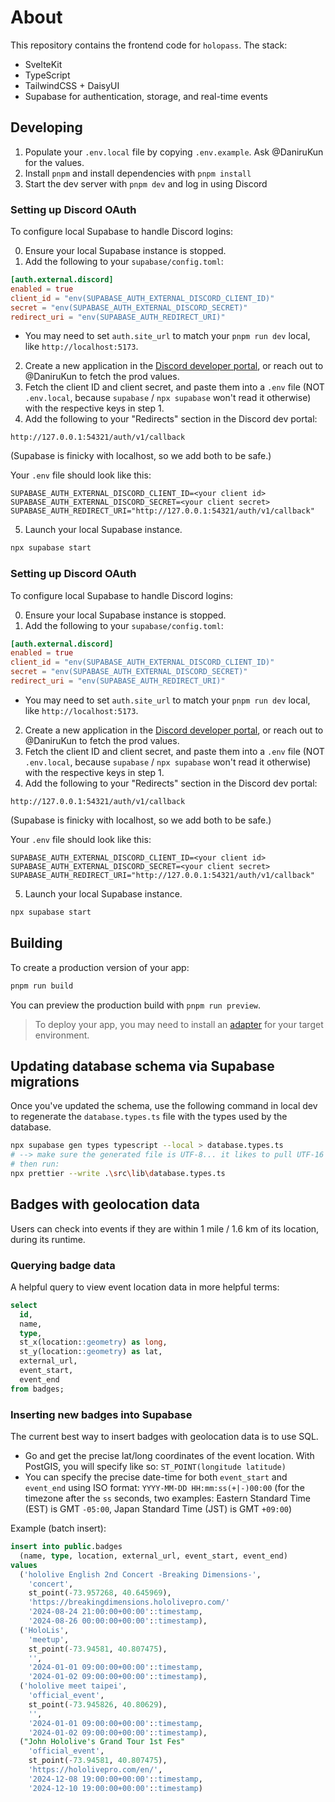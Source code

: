 # About

This repository contains the frontend code for `holopass`. The stack:

- SvelteKit
- TypeScript
- TailwindCSS + DaisyUI
- Supabase for authentication, storage, and real-time events

## Developing

1. Populate your `.env.local` file by copying `.env.example`. Ask @DaniruKun for the values.
2. Install `pnpm` and install dependencies with `pnpm install`
3. Start the dev server with `pnpm dev` and log in using Discord

### Setting up Discord OAuth

To configure local Supabase to handle Discord logins:

0. Ensure your local Supabase instance is stopped.
1. Add the following to your `supabase/config.toml`:

```toml
[auth.external.discord]
enabled = true
client_id = "env(SUPABASE_AUTH_EXTERNAL_DISCORD_CLIENT_ID)"
secret = "env(SUPABASE_AUTH_EXTERNAL_DISCORD_SECRET)"
redirect_uri = "env(SUPABASE_AUTH_REDIRECT_URI)"
```

- You may need to set `auth.site_url` to match your `pnpm run dev` local, like `http://localhost:5173`.

2. Create a new application in the [Discord developer portal](https://discord.com/developers/applications), or reach out to @DaniruKun to fetch the prod values.
3. Fetch the client ID and client secret, and paste them into a `.env` file (NOT `.env.local`, because `supabase` / `npx supabase` won't read it otherwise) with the respective keys in step 1.
4. Add the following to your "Redirects" section in the Discord dev portal:

```
http://127.0.0.1:54321/auth/v1/callback
```

(Supabase is finicky with localhost, so we add both to be safe.)

Your `.env` file should look like this:

```
SUPABASE_AUTH_EXTERNAL_DISCORD_CLIENT_ID=<your client id>
SUPABASE_AUTH_EXTERNAL_DISCORD_SECRET=<your client secret>
SUPABASE_AUTH_REDIRECT_URI="http://127.0.0.1:54321/auth/v1/callback"
```

5. Launch your local Supabase instance.

```sh
npx supabase start
```

### Setting up Discord OAuth

To configure local Supabase to handle Discord logins:

0. Ensure your local Supabase instance is stopped.
1. Add the following to your `supabase/config.toml`:

```toml
[auth.external.discord]
enabled = true
client_id = "env(SUPABASE_AUTH_EXTERNAL_DISCORD_CLIENT_ID)"
secret = "env(SUPABASE_AUTH_EXTERNAL_DISCORD_SECRET)"
redirect_uri = "env(SUPABASE_AUTH_REDIRECT_URI)"
```

- You may need to set `auth.site_url` to match your `pnpm run dev` local, like `http://localhost:5173`.

2. Create a new application in the [Discord developer portal](https://discord.com/developers/applications), or reach out to @DaniruKun to fetch the prod values.
3. Fetch the client ID and client secret, and paste them into a `.env` file (NOT `.env.local`, because `supabase` / `npx supabase` won't read it otherwise) with the respective keys in step 1.
4. Add the following to your "Redirects" section in the Discord dev portal:

```
http://127.0.0.1:54321/auth/v1/callback
```

(Supabase is finicky with localhost, so we add both to be safe.)

Your `.env` file should look like this:

```
SUPABASE_AUTH_EXTERNAL_DISCORD_CLIENT_ID=<your client id>
SUPABASE_AUTH_EXTERNAL_DISCORD_SECRET=<your client secret>
SUPABASE_AUTH_REDIRECT_URI="http://127.0.0.1:54321/auth/v1/callback"
```

5. Launch your local Supabase instance.

```sh
npx supabase start
```

## Building

To create a production version of your app:

```bash
pnpm run build
```

You can preview the production build with `pnpm run preview`.

> To deploy your app, you may need to install an [adapter](https://kit.svelte.dev/docs/adapters) for your target environment.

## Updating database schema via Supabase migrations

Once you've updated the schema, use the following command in local dev to regenerate the `database.types.ts` file with the types used by the database.

```bash
npx supabase gen types typescript --local > database.types.ts
# --> make sure the generated file is UTF-8... it likes to pull UTF-16 LE on Windows...
# then run:
npx prettier --write .\src\lib\database.types.ts
```

## Badges with geolocation data

Users can check into events if they are within 1 mile / 1.6 km of its location, during its runtime.

### Querying badge data

A helpful query to view event location data in more helpful terms:

```sql
select
  id,
  name,
  type,
  st_x(location::geometry) as long,
  st_y(location::geometry) as lat,
  external_url,
  event_start,
  event_end
from badges;
```

### Inserting new badges into Supabase

The current best way to insert badges with geolocation data is to use SQL.

- Go and get the precise lat/long coordinates of the event location. With PostGIS, you will specify like so: `ST_POINT(longitude latitude)`
- You can specify the precise date-time for both `event_start` and `event_end` using ISO format: `YYYY-MM-DD HH:mm:ss(+|-)00:00` (for the timezone after the `ss` seconds, two examples: Eastern Standard Time (EST) is GMT `-05:00`, Japan Standard Time (JST) is GMT `+09:00`)

Example (batch insert):

```sql
insert into public.badges
  (name, type, location, external_url, event_start, event_end)
values
  ('hololive English 2nd Concert -Breaking Dimensions-',
    'concert',
    st_point(-73.957268, 40.645969),
    'https://breakingdimensions.hololivepro.com/'
    '2024-08-24 21:00:00+00:00'::timestamp,
    '2024-08-26 00:00:00+00:00'::timestamp),
  ('HoloLis',
    'meetup',
    st_point(-73.94581, 40.807475),
    '',
    '2024-01-01 09:00:00+00:00'::timestamp,
    '2024-01-02 09:00:00+00:00'::timestamp),
  ('hololive meet taipei',
    'official_event',
    st_point(-73.945826, 40.80629),
    '',
    '2024-01-01 09:00:00+00:00'::timestamp,
    '2024-01-02 09:00:00+00:00'::timestamp),
  ("John Hololive's Grand Tour 1st Fes"
    'official_event',
    st_point(-73.94581, 40.807475),
    'https://hololivepro.com/en/',
    '2024-12-08 19:00:00+00:00'::timestamp,
    '2024-12-10 19:00:00+00:00'::timestamp)
```
